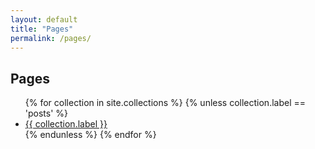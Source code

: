 ```yaml
---
layout: default
title: "Pages"
permalink: /pages/
---
```


<div class="post">
    <h2>Pages</h2>
    <ul>
        {% for collection in site.collections %}
        {% unless collection.label == 'posts' %}
            <li><a href="{{ site.baseurl }}/{{ collection.label }}/">{{ collection.label }}</a></li>
        {% endunless %}
        {% endfor %}
    </ul>
</div>
